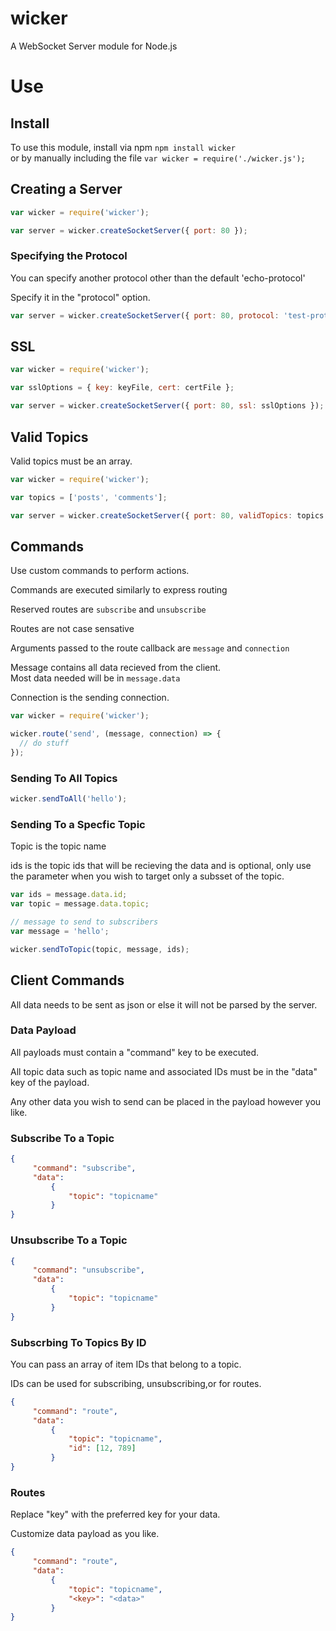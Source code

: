 # wicker
A WebSocket Server module for Node.js

# Use

## Install

To use this module, install via npm ```npm install wicker```  
or by manually including the file ```var wicker = require('./wicker.js');```


## Creating a Server

```js
var wicker = require('wicker');

var server = wicker.createSocketServer({ port: 80 });
```

### Specifying the Protocol

You can specify another protocol other than the default 'echo-protocol'  

Specify it in the "protocol" option.

```js
var server = wicker.createSocketServer({ port: 80, protocol: 'test-protocol' });
```

## SSL

```js
var wicker = require('wicker');

var sslOptions = { key: keyFile, cert: certFile };

var server = wicker.createSocketServer({ port: 80, ssl: sslOptions });
```

## Valid Topics

Valid topics must be an array.

```js
var wicker = require('wicker');

var topics = ['posts', 'comments'];

var server = wicker.createSocketServer({ port: 80, validTopics: topics });
```

## Commands

Use custom commands to perform actions.

Commands are executed similarly to express routing  

Reserved routes are ```subscribe``` and ```unsubscribe```

Routes are not case sensative  

Arguments passed to the route callback are ```message``` and ```connection```

Message contains all data recieved from the client.  
Most data needed will be in ```message.data```

Connection is the sending connection.

```js
var wicker = require('wicker');

wicker.route('send', (message, connection) => {
  // do stuff
});
```

### Sending To All Topics

```js
wicker.sendToAll('hello');
```

### Sending To a Specfic Topic

Topic is the topic name  

ids is the topic ids that will be recieving the data and is optional, only use the parameter when you wish to target only a subsset of the topic.

```js
var ids = message.data.id;
var topic = message.data.topic;

// message to send to subscribers
var message = 'hello';

wicker.sendToTopic(topic, message, ids);
```

## Client Commands

All data needs to be sent as json or else it will not be parsed by the server.  

### Data Payload

All payloads must contain a "command" key to be executed.

All topic data such as topic name and associated IDs must be in the "data" key of the payload.  

Any other data you wish to send can be placed in the payload however you like.  

### Subscribe To a Topic

```json
{
     "command": "subscribe",
     "data":
         {
             "topic": "topicname"
         }
}
```

### Unsubscribe To a Topic

```json
{
     "command": "unsubscribe",
     "data":
         {
             "topic": "topicname"
         }
}
```

### Subscrbing To Topics By ID

You can pass an array of item IDs that belong to a topic.

IDs can be used for subscribing, unsubscribing,or for routes.

```json
{
     "command": "route",
     "data":
         {
             "topic": "topicname",
             "id": [12, 789]
         }
}
```

### Routes

Replace "key" with the preferred key for your data.  

Customize data payload as you like.

```json
{
     "command": "route",
     "data":
         {
             "topic": "topicname",
             "<key>": "<data>"
         }
}
```
